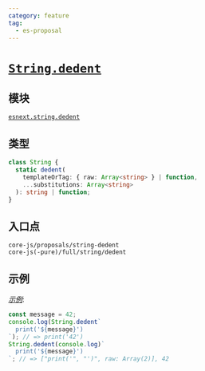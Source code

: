 ```yaml
---
category: feature
tag:
  - es-proposal
---
```


# [`String.dedent`](https://github.com/tc39/proposal-string-dedent)

## 模块

[`esnext.string.dedent`](https://github.com/zloirock/core-js/blob/master/packages/core-js/modules/esnext.string.dedent.js)

## 类型

```ts
class String {
  static dedent(
    templateOrTag: { raw: Array<string> } | function,
    ...substitutions: Array<string>
  ): string | function;
}
```

## 入口点

```
core-js/proposals/string-dedent
core-js(-pure)/full/string/dedent
```

## 示例

[_示例_](https://tinyurl.com/2lbnofgo):

```js
const message = 42;
console.log(String.dedent`
  print('${message}')
`); // => print('42')
String.dedent(console.log)`
  print('${message}')
`; // => ["print('", "')", raw: Array(2)], 42
```
